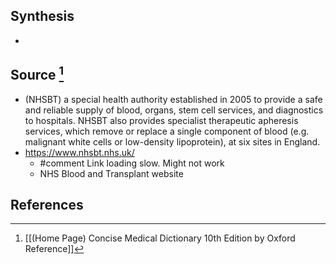 ## Synthesis
- 
## Source [^1]
- (NHSBT) a special health authority established in 2005 to provide a safe and reliable supply of blood, organs, stem cell services, and diagnostics to hospitals. NHSBT also provides specialist therapeutic apheresis services, which remove or replace a single component of blood (e.g. malignant white cells or low-density lipoprotein), at six sites in England.
- https://www.nhsbt.nhs.uk/ 
	- #comment Link loading slow. Might not work
	- NHS Blood and Transplant website
## References

[^1]: [[(Home Page) Concise Medical Dictionary 10th Edition by Oxford Reference]]